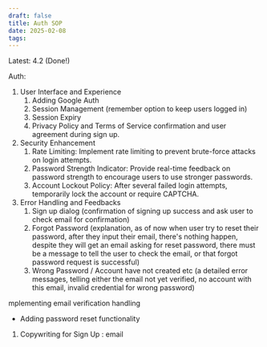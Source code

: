 ```yaml
---
draft: false
title: Auth SOP
date: 2025-02-08
tags:
---
```

Latest: 4.2 (Done!)

Auth:
1. User Interface and Experience
	1. Adding Google Auth
	2. Session Management (remember option to keep users logged in)
	3. Session Expiry
	4. Privacy Policy and Terms of Service confirmation and user agreement during sign up.
2. Security Enhancement
	1. Rate Limiting: Implement rate limiting to prevent brute-force attacks on login attempts.
	2. Password Strength Indicator: Provide real-time feedback on password strength to encourage users to use stronger passwords.
	3. Account Lockout Policy: After several failed login attempts, temporarily lock the account or require CAPTCHA.
3. Error Handling and Feedbacks
	1. Sign up dialog (confirmation of signing up success and ask user to check email for confirmation)
	2. Forgot Password (explanation, as of now when user try to reset their password, after they input their email, there's nothing happen, despite they will get an email asking for reset password, there must be a message to tell the user to check the email, or that forgot password request is successful)
	3. Wrong Password / Account have not created etc (a detailed error messages, telling either the email not yet verified, no account with this email, invalid credential for wrong password)

mplementing email verification handling
- Adding password reset functionality
1. Copywriting for Sign Up : email
